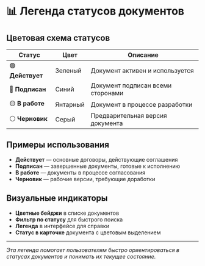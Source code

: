 # 📊 Легенда статусов документов

## Цветовая схема статусов

| Статус | Цвет | Описание |
|--------|------|----------|
| 🟢 **Действует** | Зеленый | Документ активен и используется |
| 🔵 **Подписан** | Синий | Документ подписан всеми сторонами |
| 🟡 **В работе** | Янтарный | Документ в процессе разработки |
| ⚪ **Черновик** | Серый | Предварительная версия документа |

## Примеры использования

- **Действует** — основные договоры, действующие соглашения
- **Подписан** — завершенные документы, готовые к исполнению  
- **В работе** — документы в процессе согласования
- **Черновик** — рабочие версии, требующие доработки

## Визуальные индикаторы

- **Цветные бейджи** в списке документов
- **Фильтр по статусу** для быстрого поиска
- **Легенда** в интерфейсе для справки
- **Статус в карточке** документа с цветовым выделением

---

*Эта легенда помогает пользователям быстро ориентироваться в статусах документов и понимать их текущее состояние.*
